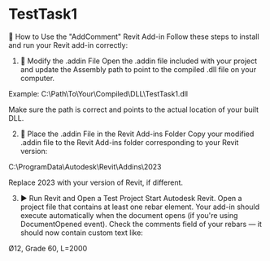 # TestTask1
📄 How to Use the "AddComment" Revit Add-in
Follow these steps to install and run your Revit add-in correctly:

1. 🔧 Modify the .addin File
Open the .addin file included with your project and update the Assembly path to point to the compiled .dll file on your computer.

Example:
<Assembly>C:\Path\To\Your\Compiled\DLL\TestTask1.dll</Assembly>

Make sure the path is correct and points to the actual location of your built DLL.


2. 📁 Place the .addin File in the Revit Add-ins Folder
Copy your modified .addin file to the Revit Add-ins folder corresponding to your Revit version:

C:\ProgramData\Autodesk\Revit\Addins\2023

Replace 2023 with your version of Revit, if different.

3. ▶️ Run Revit and Open a Test Project
Start Autodesk Revit.
Open a project file that contains at least one rebar element.
Your add-in should execute automatically when the document opens (if you're using DocumentOpened event).
Check the comments field of your rebars — it should now contain custom text like:

Ø12, Grade 60, L=2000
